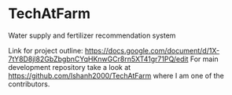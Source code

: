 # TechAtFarm
Water supply and fertilizer recommendation system

Link for project outline: https://docs.google.com/document/d/1X-7tY8D8jl82GbZbgbnCYqHKnwGCr8rn5XT41gr71PQ/edit
For main development repository take a look at https://github.com/Ishanh2000/TechAtFarm where I am one of the contributors.
